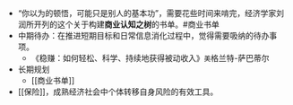 - “你以为的顿悟，可能只是别人的基本功”，需要花些时间来啃完，经济学家刘润所开列的这个关于构建**商业认知之树**的书单。#商业书单
- 中期待办：在推进短期目标和日常信息消化过程中，觉得需要吸纳的待办事项。
	- 《稳赚：如何轻松、科学、持续地获得被动收入》`美`格兰特-萨巴蒂尔
- 长期规划
	- [[商业书单]]
- [[保险]]，成熟经济社会中个体转移自身风险的有效工具。
